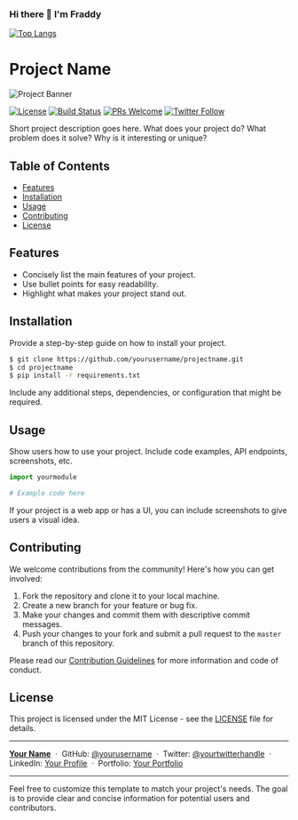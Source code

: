 ### Hi there 👋 I'm Fraddy

<!--
**fraddya/fraddya** is a ✨ _special_ ✨ repository because its `README.md` (this file) appears on your GitHub profile.

<p align="left"> <img src="https://komarev.com/ghpvc/?username=ashenboy&label=Profile%20views&color=0e75b6&style=flat" alt="ashenboy" /> </p>

<p align="left"> <a href="https://github.com/ryo-ma/github-profile-trophy"><img src="https://github-profile-trophy.vercel.app/?username=ashenboy" alt="ashenboy" /></a> </p>

<h3 align="left">Connect with me:</h3>
<p align="left">
<a href="https://fb.com/ashenboy2004" target="blank"><img align="center" src="https://raw.githubusercontent.com/rahuldkjain/github-profile-readme-generator/master/src/images/icons/Social/facebook.svg" alt="ashenboy2004" height="30" width="40" /></a>
</p>

<h3 align="left">Languages and Tools:</h3>
<p align="left"> <a href="https://www.arduino.cc/" target="_blank" rel="noreferrer"> <img src="https://cdn.worldvectorlogo.com/logos/arduino-1.svg" alt="arduino" width="40" height="40"/> </a> <a href="https://www.cprogramming.com/" target="_blank" rel="noreferrer"> <img src="https://raw.githubusercontent.com/devicons/devicon/master/icons/c/c-original.svg" alt="c" width="40" height="40"/> </a> <a href="https://www.w3schools.com/cpp/" target="_blank" rel="noreferrer"> <img src="https://raw.githubusercontent.com/devicons/devicon/master/icons/cplusplus/cplusplus-original.svg" alt="cplusplus" width="40" height="40"/> </a> <a href="https://www.w3.org/html/" target="_blank" rel="noreferrer"> <img src="https://raw.githubusercontent.com/devicons/devicon/master/icons/html5/html5-original-wordmark.svg" alt="html5" width="40" height="40"/> </a> <a href="https://www.adobe.com/in/products/illustrator.html" target="_blank" rel="noreferrer"> <img src="https://www.vectorlogo.zone/logos/adobe_illustrator/adobe_illustrator-icon.svg" alt="illustrator" width="40" height="40"/> </a> </p>

<p><img align="left" src="https://github-readme-stats.vercel.app/api/top-langs?username=ashenboy&show_icons=true&locale=en&layout=compact" alt="ashenboy" /></p>

<p>&nbsp;<img align="center" src="https://github-readme-stats.vercel.app/api?username=ashenboy&show_icons=true&locale=en" alt="ashenboy" /></p>

<p><img align="center" src="https://github-readme-streak-stats.herokuapp.com/?user=ashenboy&" alt="ashenboy" /></p>

Here are some ideas to get you started:

- 🔭 I’m currently working on ...
- 🌱 I’m currently learning ...
- 👯 I’m looking to collaborate on ...
- 🤔 I’m looking for help with ...
- 💬 Ask me about ...
- 📫 How to reach me: ...
- 😄 Pronouns: ...
- ⚡ Fun fact: ...
-->

<!--![FraddyTM's GitHub stats](https://github-readme-stats.vercel.app/api?username=fraddya&show_icons=true&theme=radical)-->


[![Top Langs](https://github-readme-stats.vercel.app/api/top-langs/?username=fraddya)](https://github.com/fraddya/github-readme-stats)

<!--[![willianrod's wakatime stats](https://github-readme-stats.vercel.app/api/wakatime?username=willianrod)](https://github.com/anuraghazra/github-readme-stats)-->



# Project Name

![Project Banner](banner_image.png) <!-- If you have a banner image, include it here -->

[![License](https://img.shields.io/badge/license-MIT-blue.svg)](LICENSE) <!-- Add your license badge if applicable -->
[![Build Status](https://travis-ci.org/yourusername/projectname.svg?branch=master)](https://travis-ci.org/yourusername/projectname) <!-- Add your build status badge -->
[![PRs Welcome](https://img.shields.io/badge/PRs-welcome-brightgreen.svg)](CONTRIBUTING.md) <!-- Add badge for welcoming PRs -->
[![Twitter Follow](https://img.shields.io/twitter/follow/yourtwitterhandle?style=social)](https://twitter.com/yourtwitterhandle) <!-- Social badge -->

Short project description goes here. What does your project do? What problem does it solve? Why is it interesting or unique?

## Table of Contents

- [Features](#features)
- [Installation](#installation)
- [Usage](#usage)
- [Contributing](#contributing)
- [License](#license)

## Features

- Concisely list the main features of your project.
- Use bullet points for easy readability.
- Highlight what makes your project stand out.

## Installation

Provide a step-by-step guide on how to install your project.

```bash
$ git clone https://github.com/yourusername/projectname.git
$ cd projectname
$ pip install -r requirements.txt
```

Include any additional steps, dependencies, or configuration that might be required.

## Usage

Show users how to use your project. Include code examples, API endpoints, screenshots, etc.

```python
import yourmodule

# Example code here
```

If your project is a web app or has a UI, you can include screenshots to give users a visual idea.

## Contributing

We welcome contributions from the community! Here's how you can get involved:

1. Fork the repository and clone it to your local machine.
2. Create a new branch for your feature or bug fix.
3. Make your changes and commit them with descriptive commit messages.
4. Push your changes to your fork and submit a pull request to the `master` branch of this repository.

Please read our [Contribution Guidelines](CONTRIBUTING.md) for more information and code of conduct.

## License

This project is licensed under the MIT License - see the [LICENSE](LICENSE) file for details.

---

**[Your Name](https://yourwebsite.com)** &nbsp;&middot;&nbsp;
GitHub: [@yourusername](https://github.com/yourusername) &nbsp;&middot;&nbsp;
Twitter: [@yourtwitterhandle](https://twitter.com/yourtwitterhandle) &nbsp;&middot;&nbsp;
LinkedIn: [Your Profile](https://www.linkedin.com/in/yourprofile) &nbsp;&middot;&nbsp;
Portfolio: [Your Portfolio](https://yourportfolio.com)

<!-- Include any additional sections you think are necessary for your project's README -->

---

Feel free to customize this template to match your project's needs. The goal is to provide clear and concise information for potential users and contributors.

